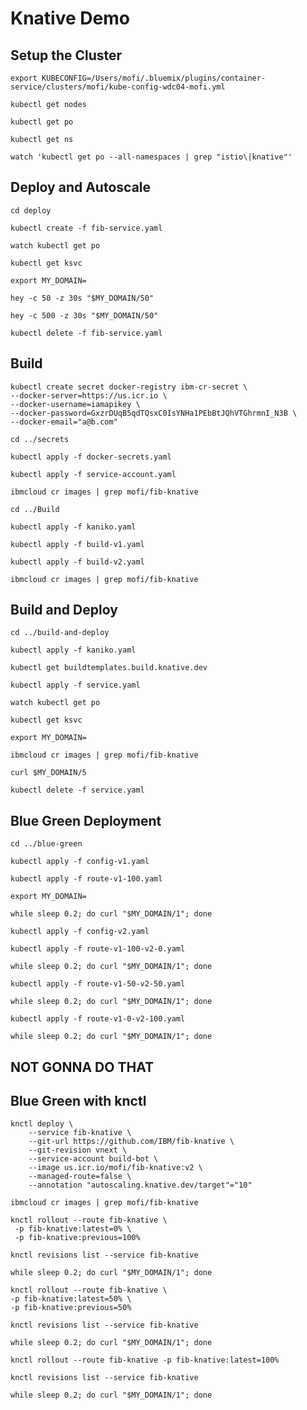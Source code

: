 # Knative Demo

## Setup the Cluster

```text
export KUBECONFIG=/Users/mofi/.bluemix/plugins/container-service/clusters/mofi/kube-config-wdc04-mofi.yml
```

```text
kubectl get nodes
```

```text
kubectl get po
```

```text
kubectl get ns
```

```text
watch 'kubectl get po --all-namespaces | grep "istio\|knative"'
```

## Deploy and Autoscale

```text
cd deploy
```

```text
kubectl create -f fib-service.yaml
```

```text
watch kubectl get po
```

```text
kubectl get ksvc
```

```text
export MY_DOMAIN=
```

```text
hey -c 50 -z 30s "$MY_DOMAIN/50"
```

```text
hey -c 500 -z 30s "$MY_DOMAIN/50"
```

```text
kubectl delete -f fib-service.yaml
```

## Build

```text
kubectl create secret docker-registry ibm-cr-secret \
--docker-server=https://us.icr.io \
--docker-username=iamapikey \
--docker-password=GxzrDUqB5qdTQsxC0IsYNHa1PEbBtJQhVTGhrmnI_N3B \
--docker-email="a@b.com"
```

```text
cd ../secrets
```

```text
kubectl apply -f docker-secrets.yaml
```

```text
kubectl apply -f service-account.yaml
```

```text
ibmcloud cr images | grep mofi/fib-knative
```

```text
cd ../Build
```

```text
kubectl apply -f kaniko.yaml
```

```text
kubectl apply -f build-v1.yaml
```

```text
kubectl apply -f build-v2.yaml
```

```text
ibmcloud cr images | grep mofi/fib-knative
```

##  Build and Deploy

```text
cd ../build-and-deploy
```

```text
kubectl apply -f kaniko.yaml
```

```text
kubectl get buildtemplates.build.knative.dev
```

```text
kubectl apply -f service.yaml
```

```text
watch kubectl get po
```

```text
kubectl get ksvc
```

```text
export MY_DOMAIN=
```

```text
ibmcloud cr images | grep mofi/fib-knative
```

```text
curl $MY_DOMAIN/5
```

```text
kubectl delete -f service.yaml
```

## Blue Green Deployment

```text
cd ../blue-green
```

```text
kubectl apply -f config-v1.yaml
```

```text
kubectl apply -f route-v1-100.yaml
```

```text
export MY_DOMAIN=
```

```text
while sleep 0.2; do curl "$MY_DOMAIN/1"; done
```

```text
kubectl apply -f config-v2.yaml
```

```text
kubectl apply -f route-v1-100-v2-0.yaml
```

```text
while sleep 0.2; do curl "$MY_DOMAIN/1"; done
```

```text
kubectl apply -f route-v1-50-v2-50.yaml
```

```text
while sleep 0.2; do curl "$MY_DOMAIN/1"; done
```

```text
kubectl apply -f route-v1-0-v2-100.yaml
```

```text
while sleep 0.2; do curl "$MY_DOMAIN/1"; done
```

## NOT GONNA DO THAT

## Blue Green with knctl

```text
knctl deploy \
    --service fib-knative \
    --git-url https://github.com/IBM/fib-knative \
    --git-revision vnext \
    --service-account build-bot \
    --image us.icr.io/mofi/fib-knative:v2 \
    --managed-route=false \
    --annotation "autoscaling.knative.dev/target"="10"
```

```text
ibmcloud cr images | grep mofi/fib-knative
```

```text
knctl rollout --route fib-knative \
 -p fib-knative:latest=0% \
 -p fib-knative:previous=100%
```

```text
knctl revisions list --service fib-knative
```

```text
while sleep 0.2; do curl "$MY_DOMAIN/1"; done
```

```text
knctl rollout --route fib-knative \
-p fib-knative:latest=50% \
-p fib-knative:previous=50%
```

```text
knctl revisions list --service fib-knative
```

```text
while sleep 0.2; do curl "$MY_DOMAIN/1"; done
```

```text
knctl rollout --route fib-knative -p fib-knative:latest=100%
```

```text
knctl revisions list --service fib-knative
```

```text
while sleep 0.2; do curl "$MY_DOMAIN/1"; done
```
